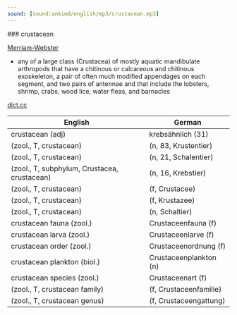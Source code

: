 ```yaml
---
sound: [sound:ankimd/english/mp3/crustacean.mp3]
---
```


\### crustacean

[Merriam-Webster](https://www.merriam-webster.com/dictionary/crustacean)

- any of a large class (Crustacea) of mostly aquatic mandibulate arthropods that have a chitinous or calcareous and chitinous exoskeleton, a pair of often much modified appendages on each segment, and two pairs of antennae and that include the lobsters, shrimp, crabs, wood lice, water fleas, and barnacles

[dict.cc](https://www.dict.cc/crustacean)

| English        | German       |
| -------------- | ------------ |
| crustacean (adj) | krebsähnlich (31) |
|  (zool., T, crustacean) |  (n, 83, Krustentier) |
|  (zool., T, crustacean) |  (n, 21, Schalentier) |
|  (zool., T, subphylum, Crustacea, crustacean) |  (n, 16, Krebstier) |
|  (zool., T, crustacean) |  (f, Crustacee) |
|  (zool., T, crustacean) |  (f, Krustazee) |
|  (zool., T, crustacean) |  (n, Schaltier) |
| crustacean fauna (zool.) | Crustaceenfauna (f) |
| crustacean larva (zool.) | Crustaceenlarve (f) |
| crustacean order (zool.) | Crustaceenordnung (f) |
| crustacean plankton (biol.) | Crustaceenplankton (n) |
| crustacean species (zool.) | Crustaceenart (f) |
|  (zool., T, crustacean family) |  (f, Crustaceenfamilie) |
|  (zool., T, crustacean genus) |  (f, Crustaceengattung) |
